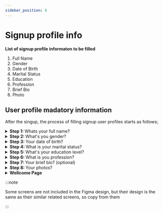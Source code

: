 ```yaml
---
sidebar_position: 8
---
```


# Signup profile info

**List of signup profile informaton to be filled**
1.	Full Name
2.	Gender
3.	Date of Birth
4.	Marital Status
5.	Education
6.	Profession
7.	Brief Bio
8.	Photo

## User profile madatory information

After the singup, the process of filling signup user profiles starts as follows;

<details>
  <summary><b>Step 1: </b>Whats your full name?
</summary>

```
 Whats your full name?
```

  ![Alt Text](./img/name.png)
</details>
<details>
  <summary><b>Step 2: </b>What's you gender?
</summary>

```
What's you gender?
```

`Male`  
`Female`

![Alt Text](./img/gender.png)
</details>

<details>
  <summary><b>Step 3: </b>Your date of birth?
</summary>

```
Your date of birth?
```

  ![Alt Text](./img/DOB.png)
</details>

<details>
  <summary><b>Step 4: </b>What is your marital status?
</summary>


```
What is your marital status?
```

`Single`
`Married`

</details>

<details>
  <summary><b>Step 5: </b>What's your education level?
</summary>

```
What's your education level?
```

`Quranic school`  `primary ` `Secondary` `College` `Undergraduate` `Master's Degree` 
`Doctoral Degree (Ph.D.)`

  ![Alt Text](./img/education.png)
</details>



<details>
  <summary><b>Step 6: </b>What is you profession?

</summary>

```
What is your profession?
```

`Doctor`    `Teacher`      `Lawyer`    `Engineer`    `Nurse`   `IT`
`Accountant`   `Police Officer`  `Chef`   `Manager` `Entrepreneur`  `Pilot`   `Electrician`  `SocialWorker` `Journalist` `Driver` `Other`

</details>


<details>
<summary><b>Step 7: </b>Your brief bio? (optional)
</summary>

```
Your brief bio? (optional)
```
</details>

<details>
<summary><b>Step 8: </b>Your photos?

</summary>


 ```
 Your photos?
```
:::note

Not all photos are uploaded; a photo should include a visible face structure, and if girls are wearing a hijab, it's acceptable as long as their eyes and other facial features are still visible. I need the app to detect face structure.

:::  

:::tip

Certainly, you can use Google's ML Kit for Firebase, which is a suite of machine learning tools provided by Google for mobile and web app development. ML Kit offers a ready-made face detection feature that can be used to detect faces in photos, including cases where individuals are wearing head coverings like hijabs

:::

![Alt Text](./img/photos.png)
</details>

<details>
<summary><b>Wellcome Page </b>

</summary>

  ![Alt Text](./img/wllcome.png)

:::note

The Arabic text and its translation change according to the user's gender

```text  title="Male"
رزقك الله زوجة صالحة ومحبة. آمين

May Allah grant you a righteous and loving wife. Ameen.
```

```text  title="Female"
رزقك الله زوجاً صالحاً ومحباً. آمين

May Allah grant you a righteous and loving husband. Ameen.
```
 
:::
</details>

:::note

Some screens are not included in the Figma design, but their design is the same as their similar related screens, so copy from them

:::




